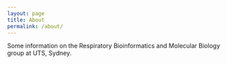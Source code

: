 ```yaml
---
layout: page
title: About
permalink: /about/
---
```


Some information on the Respiratory Bioinformatics and Molecular Biology group at UTS, Sydney.